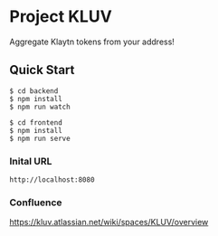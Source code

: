 # Project KLUV

Aggregate Klaytn tokens from your address!

## Quick Start

    $ cd backend
    $ npm install
    $ npm run watch
    
    $ cd frontend
    $ npm install
    $ npm run serve

### Inital URL
    http://localhost:8080

### Confluence
https://kluv.atlassian.net/wiki/spaces/KLUV/overview
